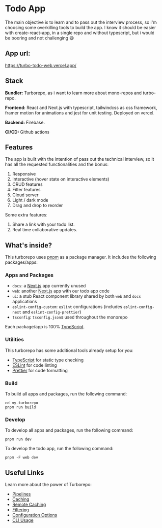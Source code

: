 
# Todo App

The main objective is to learn and to pass out the interview process, so i'm choosing some overkilling tools to build the app. I know it should be easier with create-react-app, in a single repo and without typescript, but i would be booring and not challenging :smile:

## App url:
https://turbo-todo-web.vercel.app/

## Stack

**Bundler:** Turborepo, as i want to learn more about mono-repos and turbo-repo.

**Frontend:** React and Next.js with typescript, tailwindcss as css framework, framer motion for animations and jest for unit testing. Deployed on vercel.

**Backend:** Firebase.

**CI/CD:** Github actions


## Features
The app is built with the intention of pass out the technical interview, so it has all the requested functionalities and the bonus:
1. Responsive
2. Interactive (hover state on interactive elements)
3. CRUD features
4. Filter features
5. Cloud server
6. Light / dark mode
7. Drag and drop to reorder

Some extra features:
1. Share a link with your todo list.
2. Real time collaborative updates.

## What's inside?

This turborepo uses [pnpm](https://pnpm.io) as a package manager. It includes the following packages/apps:

### Apps and Packages

- `docs`: a [Next.js](https://nextjs.org/) app currently unused
- `web`: another [Next.js](https://nextjs.org/) app with our todo app code
- `ui`: a stub React component library shared by both `web` and `docs` applications
- `eslint-config-custom`: `eslint` configurations (includes `eslint-config-next` and `eslint-config-prettier`)
- `tsconfig`: `tsconfig.json`s used throughout the monorepo

Each package/app is 100% [TypeScript](https://www.typescriptlang.org/).

### Utilities

This turborepo has some additional tools already setup for you:

- [TypeScript](https://www.typescriptlang.org/) for static type checking
- [ESLint](https://eslint.org/) for code linting
- [Prettier](https://prettier.io) for code formatting

### Build

To build all apps and packages, run the following command:

```
cd my-turborepo
pnpm run build
```

### Develop

To develop all apps and packages, run the following command:

```
pnpm run dev
```

To develop the todo app, run the following command:

```
pnpm -F web dev
```



## Useful Links

Learn more about the power of Turborepo:

- [Pipelines](https://turbo.build/repo/docs/core-concepts/monorepos/running-tasks)
- [Caching](https://turbo.build/repo/docs/core-concepts/caching)
- [Remote Caching](https://turbo.build/repo/docs/core-concepts/remote-caching)
- [Filtering](https://turbo.build/repo/docs/core-concepts/monorepos/filtering)
- [Configuration Options](https://turbo.build/repo/docs/reference/configuration)
- [CLI Usage](https://turbo.build/repo/docs/reference/command-line-reference)
